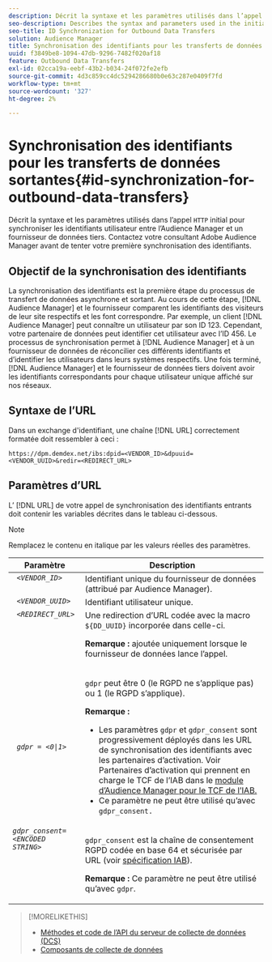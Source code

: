 ```yaml
---
description: Décrit la syntaxe et les paramètres utilisés dans l’appel HTTP initial pour synchroniser les identifiants utilisateur entre l’Audience Manager et un fournisseur de données tiers. Contactez votre consultant Adobe Audience Manager avant de tenter votre première synchronisation des identifiants.
seo-description: Describes the syntax and parameters used in the initial HTTP call to synchronize user IDs between Audience Manager and a third-party data provider. Contact your Adobe Audience Manager consultant before attempting your first ID synchronization.
seo-title: ID Synchronization for Outbound Data Transfers
solution: Audience Manager
title: Synchronisation des identifiants pour les transferts de données sortantes
uuid: f3849be8-1094-47db-9296-7482f020af18
feature: Outbound Data Transfers
exl-id: 02cca19a-eebf-43b2-b034-24f072fe2efb
source-git-commit: 4d3c859cc4dc5294286680b0e63c287e0409f7fd
workflow-type: tm+mt
source-wordcount: '327'
ht-degree: 2%

---
```


# Synchronisation des identifiants pour les transferts de données sortantes{#id-synchronization-for-outbound-data-transfers}

Décrit la syntaxe et les paramètres utilisés dans l’appel `HTTP` initial pour synchroniser les identifiants utilisateur entre l’Audience Manager et un fournisseur de données tiers. Contactez votre consultant Adobe Audience Manager avant de tenter votre première synchronisation des identifiants.

<!-- c_id_sync_out.xml -->

## Objectif de la synchronisation des identifiants

La synchronisation des identifiants est la première étape du processus de transfert de données asynchrone et sortant. Au cours de cette étape, [!DNL Audience Manager] et le fournisseur comparent les identifiants des visiteurs de leur site respectifs et les font correspondre. Par exemple, un client [!DNL Audience Manager] peut connaître un utilisateur par son ID 123. Cependant, votre partenaire de données peut identifier cet utilisateur avec l’ID 456. Le processus de synchronisation permet à [!DNL Audience Manager] et à un fournisseur de données de réconcilier ces différents identifiants et d’identifier les utilisateurs dans leurs systèmes respectifs. Une fois terminé, [!DNL Audience Manager] et le fournisseur de données tiers doivent avoir les identifiants correspondants pour chaque utilisateur unique affiché sur nos réseaux.

## Syntaxe de l’URL

Dans un exchange d&#39;identifiant, une chaîne [!DNL URL] correctement formatée doit ressembler à ceci :

```
https://dpm.demdex.net/ibs:dpid=<VENDOR_ID>&dpuuid=<VENDOR_UUID>&redir=<REDIRECT_URL>
```

## Paramètres d’URL

L’ [!DNL URL] de votre appel de synchronisation des identifiants entrants doit contenir les variables décrites dans le tableau ci-dessous.

>[!NOTE]
>
>Remplacez le contenu en italique par les valeurs réelles des paramètres.

<table id="table_EB9F4246E2A34ABB8ED06EA458EB186F"> 
 <thead> 
  <tr> 
   <th colname="col1" class="entry"> Paramètre </th> 
   <th colname="col2" class="entry"> Description </th> 
  </tr> 
 </thead>
 <tbody> 
  <tr valign="top"> 
   <td colname="col1"> <code> <i>&lt;VENDOR_ID&gt;</i> </code> </td> 
   <td colname="col2">Identifiant unique du fournisseur de données (attribué par <span class="keyword"> Audience Manager</span>). </td> 
  </tr> 
  <tr valign="top"> 
   <td colname="col1"> <code> <i>&lt;VENDOR_UUID&gt;</i> </code> </td> 
   <td colname="col2"> Identifiant utilisateur unique. </td> 
  </tr> 
  <tr valign="top"> 
   <td colname="col1"> <code> <i>&lt;REDIRECT_URL&gt;</i> </code> </td> 
   <td colname="col2">Une redirection d’URL codée avec la macro <code> ${DD_UUID}</code> incorporée dans celle-ci. <p><b>Remarque : </b> ajoutée uniquement lorsque le fournisseur de données lance l’appel. </p> </td> 
  </tr> 
    </tr> 
  <tr> 
   <td colname="col1"> <code> <i>gdpr = &lt;0|1&gt;</i> </code> </td> 
   <td colname="col2"> <p><code>gdpr</code> peut être 0 (le RGPD ne s’applique pas) ou 1 (le RGPD s’applique).</p><p><b>Remarque :</b> <ul><li>Les paramètres <code>gdpr</code> et <code>gdpr_consent</code> sont progressivement déployés dans les URL de synchronisation des identifiants avec les partenaires d’activation. Voir Partenaires d’activation qui prennent en charge le TCF de l’IAB dans le <a href="../../overview/data-security-and-privacy/aam-iab-plugin.md#aam-activation-partners">module d’Audience Manager pour le TCF de l’IAB.</a></li><li>Ce paramètre ne peut être utilisé qu’avec <code>gdpr_consent.</code></li></ul></p></td>
  </tr> 
    </tr> 
  <tr valign="top"> 
   <td colname="col1"> <code><i>gdpr_consent=&lt;ENCODED STRING&gt;</i> </code> </td> 
   <td colname="col2"><p><code>gdpr_consent</code> est la chaîne de consentement RGPD codée en base 64 et sécurisée par URL (voir <a href="https://github.com/InteractiveAdvertisingBureau/GDPR-Transparency-and-Consent-Framework/blob/master/URL-based%20Consent%20Passing_%20Framework%20Guidance.md#specifications" format="http" scope="external"> spécification IAB</a>).</p><p><b>Remarque :</b> Ce paramètre ne peut être utilisé qu’avec <code>gdpr</code>.</p> </td> 
  </tr> 
 </tbody> 
</table>

>[!MORELIKETHIS]
>
>* [Méthodes et code de l’API du serveur de collecte de données (DCS)](../../api/dcs-intro/dcs-event-calls/dcs-event-calls.md)
>* [Composants de collecte de données](../../reference/system-components/components-data-collection.md)
